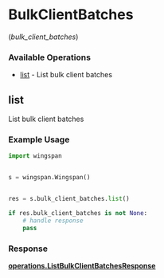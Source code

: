 # BulkClientBatches
(*bulk_client_batches*)

### Available Operations

* [list](#list) - List bulk client batches

## list

List bulk client batches

### Example Usage

```python
import wingspan


s = wingspan.Wingspan()


res = s.bulk_client_batches.list()

if res.bulk_client_batches is not None:
    # handle response
    pass
```


### Response

**[operations.ListBulkClientBatchesResponse](../../models/operations/listbulkclientbatchesresponse.md)**

